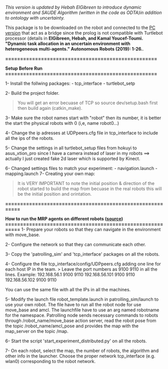 *This version is updated by Hebah ElGibreen to introduce dynamic environment and SAUDE Algorithm (written in the code as ODTA)in addition to ontology with uncertainty.*

This package is to be downloaded on the robot and connected to the [PC version]() that act as a bridge since the prolog is not compatible with Turtlebot processor (details in **ElGibreen, Hebah, and Kamal Youcef-Toumi. "Dynamic task allocation in an uncertain environment with heterogeneous multi-agents." Autonomous Robots (2019): 1-26.**.

**===================================================**

**Setup Before Run**
**===================================================**

1- Install the follwing packages:
	- tcp_interface
	- turtlebot_setp

2- Build the project folder.
> You will get an error becuase of TCP so source dev/setup.bash first then build again (catkin_make).

3- Make sure the robot names start with "robot" then its number, it is better the start the physical robots with 0 (i,e, name robot0...)

4- Change the ip adresses at  UDPpeers.cfg file in tcp_interface to include all the ips of the robots.

5- Change the settings in all turtlebot_setup files from hokuyi to asus_xtion_pro since I have a camera instead of laser in my robots ==> actually I just created fake 2d laser which is supported by Kinect.

6- Changed settings files to match your experiment:
	- navigation.launch
	- mapping.launch
7- Creating your own map:
> It is VERY IMPORTANT to note the initial position & direction of the robot started to build the map from becuase in the real robots this will be the initial position and orintation.


**==========================================================**

**How to run the MRP agents on different robots ([source](https://github.com/gennari/patrolling_sim))**
**==========================================================**
1- Prepare your robots so that they can navigate in the environment with move_base. 

2- Configure the network so that they can communicate each other.

3- Copy the 'patrolling_sim' and 'tcp_interface' packages on all the robots.

4- Configure the file tcp_interface/config/UDPpeers.cfg adding one line for each host IP in the team. 
	> Leave the port numbers as 9100 9110 in all the lines.
Example:
192.168.56.1	9100	9110
192.168.56.101	9100	9110
192.168.56.102	9100	9110

You can use the same file with all the IPs in all the machines.

5- Modify the launch file robot_template.launch in patrolling_sim/launch to use your own robot. 
The file have to run all the robot node for use move_base and amcl. The launchfile have to use an arg named robotname for the namespace.
Patrolling node sends necessary commands to robots through /robot_name/move_base action server, read the robot pose from the topic /robot_name/amcl_pose and provides the map with the map_server on the topic /map.

6- Start the script 'start_experiment_distributed.py' on all the robots.

7- On each robot, select the map, the number of robots, the algorithm and other info in the launcher. Choose the proper network tcp_interface (e.g. wlan0) corresponding to the robot network.

